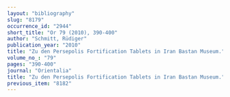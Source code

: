 ```yaml
---
layout: "bibliography"
slug: "8179"
occurrence_id: "2944"
short_title: "Or 79 (2010), 390-400"
author: "Schmitt, Rüdiger"
publication_year: "2010"
title: "Zu den Persepolis Fortification Tablets in Iran Bastan Museum."
volume_no_: "79"
pages: "390-400"
journal: "Orientalia"
title: "Zu den Persepolis Fortification Tablets in Iran Bastan Museum."
previous_item: "8182"
---
```

